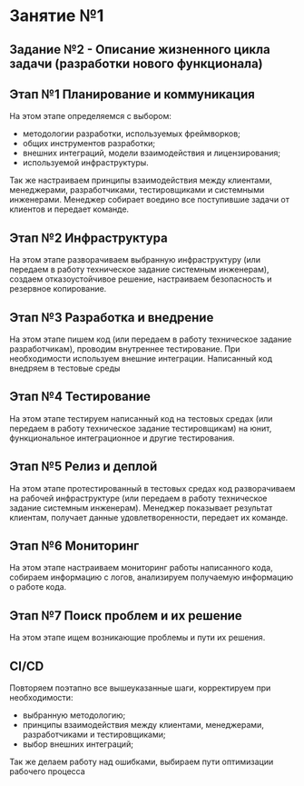 # Занятие №1
## Задание №2 - Описание жизненного цикла задачи (разработки нового функционала)
## Этап №1 Планирование и коммуникация
На этом этапе определяемся с выбором:
  - методологии разработки, используемых фреймворков;
  - общих инструментов разработки;
  - внешних интеграций, модели взаимодействия и лицензирования;
  - используемой инфраструктуры.

Так же настраиваем принципы взаимодействия между клиентами, менеджерами, разработчиками, тестировщиками и системными инженерами.
Менеджер собирает воедино все поступившие задачи от клиентов и передает команде.
## Этап №2 Инфраструктура
На этом этапе разворачиваем выбранную инфраструктуру (или передаем в работу техническое задание системным инженерам), создаем отказоустойчивое решение, настраиваем безопасность и резервное копирование.
## Этап №3 Разработка и внедрение
На этом этапе пишем код (или передаем в работу техническое задание разработчикам), проводим внутреннее тестирование. При необходимости используем внешние интеграции. Написанный код внедряем в тестовые среды
## Этап №4 Тестирование
На этом этапе тестируем написанный код на тестовых средах (или передаем в работу техническое задание тестировщикам) на юнит, функциональное интеграционное и другие тестирования.
## Этап №5 Релиз и деплой
На этом этапе протестированный в тестовых средах код разворачиваем на рабочей инфраструктуре (или передаем в работу техническое задание системным инженерам). Менеджер показывает результат клиентам, получает данные удовлетворенности, передает их команде.
## Этап №6 Мониторинг
На этом этапе настраиваем мониторинг работы написанного кода, собираем информацию с логов, анализируем получаемую информацию о работе кода.
## Этап №7 Поиск проблем и их решение
На этом этапе ищем возникающие проблемы и пути их решения.
## CI/CD
Повторяем поэтапно все вышеуказанные шаги, корректируем при необходимости:
  - выбранную методологию;
  - принципы взаимодействия между клиентами, менеджерами, разработчиками и тестировщиками;
  - выбор внешних интеграций;

Так же делаем работу над ошибками, выбираем пути оптимизации рабочего процесса
